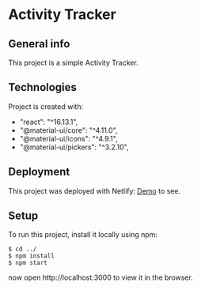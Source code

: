 # Activity Tracker

## General info

This project is a simple Activity Tracker.

## Technologies

Project is created with:

- "react": "^16.13.1",
- "@material-ui/core": "^4.11.0",
- "@material-ui/icons": "^4.9.1",
- "@material-ui/pickers": "^3.2.10",

## Deployment

This project was deployed with Netlify: [Demo](https://kanikashrivastava.github.io/Peaple-Activity-Tracker/) to see.

## Setup

To run this project, install it locally using npm:

```
$ cd ../
$ npm install
$ npm start
```

now open http://localhost:3000 to view it in the browser.
